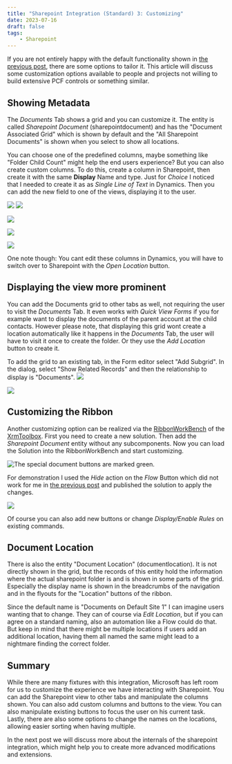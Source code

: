 ```yaml
---
title: "Sharepoint Integration (Standard) 3: Customizing"
date: 2023-07-16
draft: false
tags: 
    - Sharepoint
---
```


If you are not entirely happy with the default functionality shown in [the previous post](/post/sharepoint/standard/functionality), there are some options to tailor it. This article will discuss some customization options available to people and projects not willing to build extensive PCF controls or something similar.

## Showing Metadata 
The _Documents_ Tab shows a grid and you can customize it. The entity is called _Sharepoint Document_ (sharepointdocument) and has the "Document Associated Grid" which is shown by default and the "All Sharepoint Documents" is shown when you select to show all locations.

You can choose one of the predefined columns, maybe something like "Folder Child Count" might help the end users experience? But you can also create custom columns. To do this, create a column in Sharepoint, then create it with the same **Display** Name and type. Just for _Choice_ I noticed that I needed to create it as as _Single Line of Text_ in Dynamics. Then you can add the new field to one of the views, displaying it to the user.

![](SharepointColumn.png) ![](DynamicsColumn.png)

![](View.png)

![](DynamicsGrid.png)

![](SharepointView.png)

One note though: You cant edit these columns in Dynamics, you will have to switch over to Sharepoint with the _Open Location_ button.

## Displaying the view more prominent
You can add the Documents grid to other tabs as well, not requiring the user to visit the _Documents_ Tab. It even works with _Quick View Forms_ if you for example want to display the documents of the parent account at the child contacts. However please note, that displaying this grid wont create a location automatically like it happens in the _Documents_ Tab, the user will have to visit it once to create the folder. Or they use the _Add Location_ button to create it. 

To add the grid to an existing tab, in the Form editor select "Add Subgrid". In the dialog, select "Show Related Records" and then the relationship to display is "Documents".
![](AddSubgrid.png)

![](Subgrid.png)

## Customizing the Ribbon
Another customizing option can be realized via the [RibbonWorkBench](https://www.develop1.net/public/rwb/ribbonworkbench.aspx) of the [XrmToolbox](https://www.xrmtoolbox.com/). First you need to create a new solution. Then add the _Sharepoint Document_ entity without any subcomponents. Now you can load the Solution into the RibbonWorkBench and start customizing.

![The special document buttons are marked green.](Buttons.png)

For demonstration I used the _Hide_ action on the _Flow_ Button which did not work for me in [the previous post](/post/sharepoint/standard/functionality) and published the solution to apply the changes.

![](ButtonMissing.png)

Of course you can also add new buttons or change _Display/Enable Rules_ on existing commands.

## Document Location
There is also the entity "Document Location" (documentlocation). It is not directly shown in the grid, but the records of this entity hold the information where the actual sharepoint folder is and is shown in some parts of the grid. Especially the display name is shown in the breadcrumbs of the navigation and in the flyouts for the "Location" buttons of the ribbon. 

Since the default name is "Documents on Default Site 1" I can imagine users wanting that to change. They can of course via _Edit Location_, but if you can agree on a standard naming, also an automation like a Flow could do that. But keep in mind that there might be multiple locations if users add an additional location, having them all named the same might lead to a nightmare finding the correct folder.

## Summary
While there are many fixtures with this integration, Microsoft has left room for us to customize the experience we have interacting with Sharepoint.
You can add the Sharepoint view to other tabs and manipulate the columns shown. You can also add custom columns and buttons to the view. You can also manipulate existing buttons to focus the user on his current task. Lastly, there are also some options to change the names on the locations, allowing easier sorting when having multiple.

In the next post we will discuss more about the internals of the sharepoint integration, which might help you to create more advanced modifications and extensions.